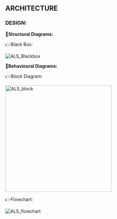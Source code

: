 ## ARCHITECTURE

### DESIGN:

**📌Structural Diagrams:**

👉Black Box:

![ALS_Blackbox](https://user-images.githubusercontent.com/98833151/155700398-a0d86d0b-6b09-4fd6-829c-42347e5ba770.png)

**📌Behavioural Diagrams:**

👉Block Diagram:

<img width="334" alt="ALS_block" src="https://user-images.githubusercontent.com/98833151/155695459-3b9d7a03-5a57-4597-8cd9-6711e2321fc9.png">

👉Flowchart:

![ALS_flowchart](https://user-images.githubusercontent.com/98833151/155705678-436d3b49-1d76-4d16-bcd7-8b18b255f4f9.png)
